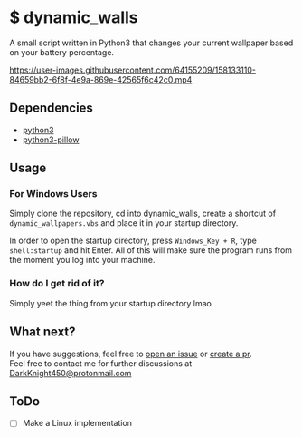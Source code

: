 # $ dynamic_walls

A small script written in Python3 that changes your current wallpaper based on your battery percentage.

https://user-images.githubusercontent.com/64155209/158133110-84659bb2-6f8f-4e9a-869e-42565f6c42c0.mp4

## Dependencies
- [python3](https://www.python.org/)
- [python3-pillow](https://pypi.org/project/Pillow/])

## Usage

### For Windows Users
Simply clone the repository, cd into dynamic_walls, create a shortcut of `dynamic_wallpapers.vbs` and place it in your startup directory.</br>

In order to open the startup directory, press `Windows_Key + R`, type `shell:startup` and hit Enter. All of this will make sure the program runs from the moment you log into your machine.

### How do I get rid of it?
Simply yeet the thing from your startup directory lmao

## What next?
If you have suggestions, feel free to [open an issue](https://github.com/DarkKnight450/dynamic_walls/issues) or [create a pr](https://github.com/DarkKnight450/dynamic_walls/pulls).</br>
Feel free to contact me for further discussions at DarkKnight450@protonmail.com</br>

## ToDo
- [ ] Make a Linux implementation
